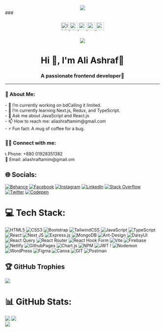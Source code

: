 


###
<div align="center">
  <img src="https://res.cloudinary.com/dhp4mffqp/image/upload/v1729367447/Blue_Futuristic_Programmer_Business_Card_srcqhn.png"  />
</div>
###


###

<div align="center">
  <a href="https://www.linkedin.com/in/ali-ashraf-977b09204/" target="_blank">
    <img src="https://img.shields.io/static/v1?message=LinkedIn&logo=linkedin&label=&color=0077B5&logoColor=white&labelColor=&style=for-the-badge" height="25" alt="linkedin logo"  />
  </a>
  <a href="https://drive.google.com/file/d/1hr6gElr5t2RP1jxgRTGJ92YLIOlAysdS/view?usp=sharing" target="_blank">
    <img src="https://img.shields.io/static/v1?message=Resume&logo=resume&label=&color=FE7A16&logoColor=FE7A16&labelColor=&style=for-the-badge" height="25" alt="stackoverflow logo"  />
  </a>
  <a href="https://ali-ashraf.vercel.app/" target="_blank">
    <img src="https://img.shields.io/static/v1?message=Portfolio&logo=portfolio&label=&color=039BE5&logoColor=039BE5&labelColor=&style=for-the-badge" height="25" alt="medium logo"  />
    <img src="https://img.shields.io/badge/Portfolio-%23000000.svg?style=for-the-badge&logo=firefox&logoColor=#FF7139" height="25" alt="medium logo"  />

  </a>


  <a href="mailto:aliashraftamim@gmail.com" >
    <img src="https://img.shields.io/static/v1?message=Gmail&logo=gmail&label=&color=D14836&logoColor=white&labelColor=&style=for-the-badge" height="25" alt="gmail logo"  />
  </a>

###

  
</div>

###

<div align="center">
  <img src="https://visitor-badge.laobi.icu/badge?page_id=webashraf.webashraf&left_color=cadetblue&right_color=peru&left_text=Viewers"  />
</div>

<h1 align="center">Hi 👋, I'm Ali Ashraf🍃</h1>
<h3 align="center">A passionate frontend developer🍂</h3>
<hr />
<h3 align="left">💫 About Me:</h3>
- 🔭 I’m currently working on bdCalling it limited.<br> - 🌱 I’m currently learning Next.js, Redux, and TypeScript.<br> - 💬 Ask me about JavaScript and React.js<br> - 📫 How to reach me: aliashraftamim@gmail.com<br> - ⚡ Fun fact: A mug of coffee for a bug.

<h3 align="left">👨‍💼 Connect with me:</h3>
📞 Phone: +880 01928351382
<br> 📧 Email: aliashraftamim@gmail.om

## 🌐 Socials:
[![Behance](https://img.shields.io/badge/Behance-1769ff?logo=behance&logoColor=white)](https://behance.net/aliashraf35) [![Facebook](https://img.shields.io/badge/Facebook-%231877F2.svg?logo=Facebook&logoColor=white)](https://facebook.com/aliashraf1233/) [![Instagram](https://img.shields.io/badge/Instagram-%23E4405F.svg?logo=Instagram&logoColor=white)](https://instagram.com/web_ashraf) [![LinkedIn](https://img.shields.io/badge/LinkedIn-%230077B5.svg?logo=linkedin&logoColor=white)](https://linkedin.com/in/ali-ashraf-977b09204/) [![Stack Overflow](https://img.shields.io/badge/-Stackoverflow-FE7A16?logo=stack-overflow&logoColor=white)](https://stackoverflow.com/users/17280278/webashraf) [![Twitter](https://img.shields.io/badge/Twitter-%231DA1F2.svg?logo=Twitter&logoColor=white)](https://twitter.com/web_ashraf) [![Codepen](https://img.shields.io/badge/Codepen-000000?style=for-the-badge&logo=codepen&logoColor=white)](https://codepen.io/web_ashraf) 

# 💻 Tech Stack:
![HTML5](https://img.shields.io/badge/html5-%23E34F26.svg?style=for-the-badge&logo=html5&logoColor=white) ![CSS3](https://img.shields.io/badge/css3-%231572B6.svg?style=for-the-badge&logo=css3&logoColor=white) ![Bootstrap](https://img.shields.io/badge/bootstrap-%238511FA.svg?style=for-the-badge&logo=bootstrap&logoColor=white) ![TailwindCSS](https://img.shields.io/badge/tailwindcss-%2338B2AC.svg?style=for-the-badge&logo=tailwind-css&logoColor=white) ![JavaScript](https://img.shields.io/badge/javascript-%23323330.svg?style=for-the-badge&logo=javascript&logoColor=%23F7DF1E) ![TypeScript](https://img.shields.io/badge/typescript-%23007ACC.svg?style=for-the-badge&logo=typescript&logoColor=white) ![React](https://img.shields.io/badge/react-%2320232a.svg?style=for-the-badge&logo=react&logoColor=%2361DAFB) ![Next JS](https://img.shields.io/badge/Next-black?style=for-the-badge&logo=next.js&logoColor=white) ![Express.js](https://img.shields.io/badge/express.js-%23404d59.svg?style=for-the-badge&logo=express&logoColor=%2361DAFB) ![MongoDB](https://img.shields.io/badge/MongoDB-%234ea94b.svg?style=for-the-badge&logo=mongodb&logoColor=white)
 ![Ant-Design](https://img.shields.io/badge/-AntDesign-%230170FE?style=for-the-badge&logo=ant-design&logoColor=white) ![DaisyUI](https://img.shields.io/badge/daisyui-5A0EF8?style=for-the-badge&logo=daisyui&logoColor=white) ![React Query](https://img.shields.io/badge/-React%20Query-FF4154?style=for-the-badge&logo=react%20query&logoColor=white) ![React Router](https://img.shields.io/badge/React_Router-CA4245?style=for-the-badge&logo=react-router&logoColor=white) ![React Hook Form](https://img.shields.io/badge/React%20Hook%20Form-%23EC5990.svg?style=for-the-badge&logo=reacthookform&logoColor=white) ![Vite](https://img.shields.io/badge/vite-%23646CFF.svg?style=for-the-badge&logo=vite&logoColor=white) ![Firebase](https://img.shields.io/badge/firebase-%23039BE5.svg?style=for-the-badge&logo=firebase) ![Netlify](https://img.shields.io/badge/netlify-%23000000.svg?style=for-the-badge&logo=netlify&logoColor=#00C7B7) ![GithubPages](https://img.shields.io/badge/github%20pages-121013?style=for-the-badge&logo=github&logoColor=white) ![Chart.js](https://img.shields.io/badge/chart.js-F5788D.svg?style=for-the-badge&logo=chart.js&logoColor=white)  ![NPM](https://img.shields.io/badge/NPM-%23CB3837.svg?style=for-the-badge&logo=npm&logoColor=white) ![JWT](https://img.shields.io/badge/JWT-black?style=for-the-badge&logo=JSON%20web%20tokens) ! ![Nodemon](https://img.shields.io/badge/NODEMON-%23323330.svg?style=for-the-badge&logo=nodemon&logoColor=%BBDEAD)  ![WordPress](https://img.shields.io/badge/WordPress-%23117AC9.svg?style=for-the-badge&logo=WordPress&logoColor=white)   ![Figma](https://img.shields.io/badge/figma-%23F24E1E.svg?style=for-the-badge&logo=figma&logoColor=white) ![Canva](https://img.shields.io/badge/Canva-%2300C4CC.svg?style=for-the-badge&logo=Canva&logoColor=white) ![GIT](https://img.shields.io/badge/Git-fc6d26?style=for-the-badge&logo=git&logoColor=white) ![Postman](https://img.shields.io/badge/Postman-FF6C37?style=for-the-badge&logo=postman&logoColor=white)
## 🏆 GitHub Trophies
![](https://github-profile-trophy.vercel.app/?username=webashraf&theme=onestar&no-frame=false&no-bg=false&margin-w=4)

# 📊 GitHub Stats:
![](https://github-readme-stats.vercel.app/api?username=webashraf&theme=merko&hide_border=false&include_all_commits=false&count_private=false)
![](https://github-readme-stats.vercel.app/api/top-langs/?username=webashraf&theme=merko&hide_border=false&include_all_commits=false&count_private=false&layout=compact)<br />
![](https://github-readme-streak-stats.herokuapp.com/?user=webashraf&theme=merko&hide_border=false)


